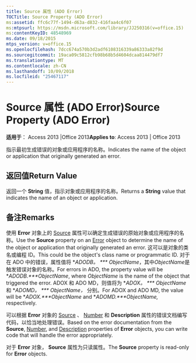 ```yaml
---
title: Source 属性 (ADO Error)
TOCTitle: Source Property (ADO Error)
ms:assetid: ffc6c77f-1494-d63a-d832-416faa4c6f07
ms:mtpsurl: https://msdn.microsoft.com/library/JJ250316(v=office.15)
ms:contentKeyID: 48548969
ms.date: 09/18/2015
mtps_version: v=office.15
ms.openlocfilehash: 7dcc674a570b3d2adf6108316339a86333a82f9d
ms.sourcegitcommit: 19aca09c5812cfb98b68b5d4604dcaa814479df7
ms.translationtype: MT
ms.contentlocale: zh-CN
ms.lasthandoff: 10/09/2018
ms.locfileid: "25467117"
---
```

# <a name="source-property-ado-error"></a><span data-ttu-id="a74a5-102">Source 属性 (ADO Error)</span><span class="sxs-lookup"><span data-stu-id="a74a5-102">Source Property (ADO Error)</span></span>


<span data-ttu-id="a74a5-103">**适用于**： Access 2013 |Office 2013</span><span class="sxs-lookup"><span data-stu-id="a74a5-103">**Applies to**: Access 2013 | Office 2013</span></span>

<span data-ttu-id="a74a5-104">指示最初生成错误的对象或应用程序的名称。</span><span class="sxs-lookup"><span data-stu-id="a74a5-104">Indicates the name of the object or application that originally generated an error.</span></span>

## <a name="return-value"></a><span data-ttu-id="a74a5-105">返回值</span><span class="sxs-lookup"><span data-stu-id="a74a5-105">Return Value</span></span>

<span data-ttu-id="a74a5-106">返回一个 **String** 值，指示对象或应用程序的名称。</span><span class="sxs-lookup"><span data-stu-id="a74a5-106">Returns a **String** value that indicates the name of an object or application.</span></span>

## <a name="remarks"></a><span data-ttu-id="a74a5-107">备注</span><span class="sxs-lookup"><span data-stu-id="a74a5-107">Remarks</span></span>

<span data-ttu-id="a74a5-108">使用 **Error** 对象上的 [Source](error-object-ado.md) 属性可以确定生成错误的原始对象或应用程序的名称。</span><span class="sxs-lookup"><span data-stu-id="a74a5-108">Use the **Source** property on an [Error](error-object-ado.md) object to determine the name of the object or application that originally generated an error.</span></span> <span data-ttu-id="a74a5-109">这可以是对象的类名或编程 ID。</span><span class="sxs-lookup"><span data-stu-id="a74a5-109">This could be the object's class name or programmatic ID.</span></span> <span data-ttu-id="a74a5-110">对于在 ADO 中的错误，属性值将 \**ADODB。 \*\*\* ObjectName*，其中*ObjectName*是触发错误对象的名称。</span><span class="sxs-lookup"><span data-stu-id="a74a5-110">For errors in ADO, the property value will be \**ADODB.\*\*\*ObjectName*, where *ObjectName* is the name of the object that triggered the error.</span></span> <span data-ttu-id="a74a5-111">ADOX 和 ADO MD，则值将为 \**ADOX。 \*\*\* ObjectName*和 \**ADOMD。 \*\*\* ObjectName，* 分别。</span><span class="sxs-lookup"><span data-stu-id="a74a5-111">For ADOX and ADO MD, the value will be \**ADOX.\*\*\*ObjectName* and \**ADOMD.\*\*\*ObjectName,* respectively.</span></span>

<span data-ttu-id="a74a5-112">可以根据 **Error** 对象的 [Source](number-property-ado.md) 、 [Number](description-property-ado.md) 和 **Description** 属性的错误文档编写代码，以恰当地处理错误。</span><span class="sxs-lookup"><span data-stu-id="a74a5-112">Based on the error documentation from the **Source**, [Number](number-property-ado.md), and [Description](description-property-ado.md) properties of **Error** objects, you can write code that will handle the error appropriately.</span></span>

<span data-ttu-id="a74a5-113">对于 **Error** 对象， **Source** 属性为只读属性。</span><span class="sxs-lookup"><span data-stu-id="a74a5-113">The **Source** property is read-only for **Error** objects.</span></span>


